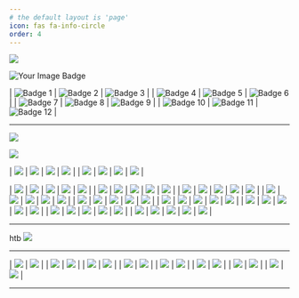 ```yaml
---
# the default layout is 'page'
icon: fas fa-info-circle
order: 4
---
```



![](https://github.com/umutsaglam/umutsaglam.github.io/blob/main/images/thm.png?raw=true)

<img src="https://tryhackme-badges.s3.amazonaws.com/solidsec.png" alt="Your Image Badge" />


| ![Badge 1](https://assets.tryhackme.com/room-badges/38885e6e4a7ffb23ab9fe5bd2f47f744.png) | ![Badge 2](https://assets.tryhackme.com/room-badges/25dddd71a8d2182d75b2388e0d56fc19.png) | ![Badge 3](https://assets.tryhackme.com/room-badges/4dba45f730428983873a0e37676b34a6.png) |
| ![Badge 4](https://assets.tryhackme.com/room-badges/970a4f7e4bccb67d7f20afe7fecf55d3.png) | ![Badge 5](https://assets.tryhackme.com/room-badges/673e7218f98e4b30568743d6538d9ebd.png) | ![Badge 6](https://assets.tryhackme.com/room-badges/fce1abb9775486d4f1d0af1dc785bba0.png) |
| ![Badge 7](https://assets.tryhackme.com/room-badges/24df75a720abb7ed7609dc622b2ab52e.png) | ![Badge 8](https://assets.tryhackme.com/room-badges/abe06b460c270817279cff41be79d16c.png) | ![Badge 9](https://assets.tryhackme.com/room-badges/a6bb243b0f4f8f797f254cb34783d451.png) |
| ![Badge 10](https://assets.tryhackme.com/room-badges/6adb171eafdaad4516db095099dbe33e.png) | ![Badge 11](https://assets.tryhackme.com/room-badges/d5a4f019864860da7d03bdb7edfdf893.png) | ![Badge 12](https://assets.tryhackme.com/room-badges/e3670d1efbbba8fd708d89790615ffd3.png) |


---

![](https://github.com/umutsaglam/umutsaglam.github.io/blob/main/images/hackviser.jpg?raw=true)

![](https://github.com/umutsaglam/umutsaglam.github.io/blob/main/images/qa.png?raw=true)

| ![](https://github.com/umutsaglam/umutsaglam.github.io/blob/main/images/q1.png?raw=true) | ![](https://github.com/umutsaglam/umutsaglam.github.io/blob/main/images/q2.png?raw=true) | ![](https://github.com/umutsaglam/umutsaglam.github.io/blob/main/images/q3.png?raw=true) | ![](https://github.com/umutsaglam/umutsaglam.github.io/blob/main/images/q4.png?raw=true) |
| ![](https://github.com/umutsaglam/umutsaglam.github.io/blob/main/images/q5.png?raw=true) | ![](https://github.com/umutsaglam/umutsaglam.github.io/blob/main/images/q6.png?raw=true) | ![](https://github.com/umutsaglam/umutsaglam.github.io/blob/main/images/q7.png?raw=true) | ![](https://github.com/umutsaglam/umutsaglam.github.io/blob/main/images/q8.png?raw=true) |


| ![](https://github.com/umutsaglam/umutsaglam.github.io/blob/main/images/Screenshot_1.png?raw=true) | ![](https://github.com/umutsaglam/umutsaglam.github.io/blob/main/images/Screenshot_2.png?raw=true) | ![](https://github.com/umutsaglam/umutsaglam.github.io/blob/main/images/Screenshot_3.png?raw=true) | ![](https://github.com/umutsaglam/umutsaglam.github.io/blob/main/images/Screenshot_4.png?raw=true) | ![](https://github.com/umutsaglam/umutsaglam.github.io/blob/main/images/Screenshot_5.png?raw=true) |
| ![](https://github.com/umutsaglam/umutsaglam.github.io/blob/main/images/Screenshot_6.png?raw=true) | ![](https://github.com/umutsaglam/umutsaglam.github.io/blob/main/images/Screenshot_7.png?raw=true) | ![](https://github.com/umutsaglam/umutsaglam.github.io/blob/main/images/Screenshot_8.png?raw=true) | ![](https://github.com/umutsaglam/umutsaglam.github.io/blob/main/images/Screenshot_9.png?raw=true) | ![](https://github.com/umutsaglam/umutsaglam.github.io/blob/main/images/Screenshot_10.png?raw=true) |
| ![](https://github.com/umutsaglam/umutsaglam.github.io/blob/main/images/Screenshot_11.png?raw=true) | ![](https://github.com/umutsaglam/umutsaglam.github.io/blob/main/images/Screenshot_12.png?raw=true) | ![](https://github.com/umutsaglam/umutsaglam.github.io/blob/main/images/Screenshot_13.png?raw=true) | ![](https://github.com/umutsaglam/umutsaglam.github.io/blob/main/images/Screenshot_14.png?raw=true) | ![](https://github.com/umutsaglam/umutsaglam.github.io/blob/main/images/Screenshot_15.png?raw=true) |
| ![](https://github.com/umutsaglam/umutsaglam.github.io/blob/main/images/Screenshot_16.png?raw=true) | ![](https://github.com/umutsaglam/umutsaglam.github.io/blob/main/images/Screenshot_17.png?raw=true) | ![](https://github.com/umutsaglam/umutsaglam.github.io/blob/main/images/Screenshot_18.png?raw=true) | ![](https://github.com/umutsaglam/umutsaglam.github.io/blob/main/images/Screenshot_19.png?raw=true) | ![](https://github.com/umutsaglam/umutsaglam.github.io/blob/main/images/Screenshot_20.png?raw=true) |
| ![](https://github.com/umutsaglam/umutsaglam.github.io/blob/main/images/Screenshot_21.png?raw=true) | ![](https://github.com/umutsaglam/umutsaglam.github.io/blob/main/images/Screenshot_22.png?raw=true) | ![](https://github.com/umutsaglam/umutsaglam.github.io/blob/main/images/Screenshot_23.png?raw=true) | ![](https://github.com/umutsaglam/umutsaglam.github.io/blob/main/images/Screenshot_24.png?raw=true) | ![](https://github.com/umutsaglam/umutsaglam.github.io/blob/main/images/Screenshot_25.png?raw=true) |
| ![](https://github.com/umutsaglam/umutsaglam.github.io/blob/main/images/Screenshot_26.png?raw=true) | ![](https://github.com/umutsaglam/umutsaglam.github.io/blob/main/images/Screenshot_27.png?raw=true) | ![](https://github.com/umutsaglam/umutsaglam.github.io/blob/main/images/Screenshot_28.png?raw=true) | ![](https://github.com/umutsaglam/umutsaglam.github.io/blob/main/images/Screenshot_29.png?raw=true) | ![](https://github.com/umutsaglam/umutsaglam.github.io/blob/main/images/Screenshot_30.png?raw=true) |
| ![](https://github.com/umutsaglam/umutsaglam.github.io/blob/main/images/Screenshot_31.png?raw=true) | ![](https://github.com/umutsaglam/umutsaglam.github.io/blob/main/images/Screenshot_32.png?raw=true) | ![](https://github.com/umutsaglam/umutsaglam.github.io/blob/main/images/Screenshot_33.png?raw=true) | ![](https://github.com/umutsaglam/umutsaglam.github.io/blob/main/images/Screenshot_34.png?raw=true) | ![](https://github.com/umutsaglam/umutsaglam.github.io/blob/main/images/Screenshot_35.png?raw=true) |
| ![](https://github.com/umutsaglam/umutsaglam.github.io/blob/main/images/Screenshot_36.png?raw=true) | ![](https://github.com/umutsaglam/umutsaglam.github.io/blob/main/images/Screenshot_37.png?raw=true) | ![](https://github.com/umutsaglam/umutsaglam.github.io/blob/main/images/Screenshot_38.png?raw=true) | ![](https://github.com/umutsaglam/umutsaglam.github.io/blob/main/images/Screenshot_39.png?raw=true) | ![](https://github.com/umutsaglam/umutsaglam.github.io/blob/main/images/Screenshot_40.png?raw=true) |
| ![](https://github.com/umutsaglam/umutsaglam.github.io/blob/main/images/Screenshot_41.png?raw=true) | ![](https://github.com/umutsaglam/umutsaglam.github.io/blob/main/images/Screenshot_42.png?raw=true) | ![](https://github.com/umutsaglam/umutsaglam.github.io/blob/main/images/Screenshot_43.png?raw=true) | ![](https://github.com/umutsaglam/umutsaglam.github.io/blob/main/images/Screenshot_44.png?raw=true) | ![](https://github.com/umutsaglam/umutsaglam.github.io/blob/main/images/Screenshot_45.png?raw=true) |

---


htb
![](https://github.com/umutsaglam/umutsaglam.github.io/blob/main/images/htb.png?raw=true)



---


| ![](https://github.com/umutsaglam/umutsaglam.github.io/blob/main/images/sertifika/Cyber_Threat_Management_Badge.jpg?raw=true) | ![](https://github.com/umutsaglam/umutsaglam.github.io/blob/main/images/sertifika/Ethical_Hacker_Badge.jpg?raw=true) |
| ![](https://github.com/umutsaglam/umutsaglam.github.io/blob/main/images/sertifika/cybrary-cert-ethical-hacking_page-0001.jpg?raw=true) | ![](https://github.com/umutsaglam/umutsaglam.github.io/blob/main/images/sertifika/THM-KM78V0PLNA.png?raw=true) |
| ![](https://github.com/umutsaglam/umutsaglam.github.io/blob/main/images/sertifika/THM-VVLGVZGNXK.png?raw=true) | ![](https://github.com/umutsaglam/umutsaglam.github.io/blob/main/images/sertifika/THM-ACWNTUM8VV.png?raw=true) |
| ![](https://github.com/umutsaglam/umutsaglam.github.io/blob/main/images/sertifika/thumbnail_skb_sertifika1.jpg?raw=true) | ![](https://github.com/umutsaglam/umutsaglam.github.io/blob/main/images/sertifika/thumbnail_skb_sertifika2.jpg?raw=true) |
| ![](https://github.com/umutsaglam/umutsaglam.github.io/blob/main/images/sertifika/Pentesting101.jpg?raw=true) | ![](https://github.com/umutsaglam/umutsaglam.github.io/blob/main/images/sertifika/Python101.jpg?raw=true) |
| ![](https://github.com/umutsaglam/umutsaglam.github.io/blob/main/images/sertifika/SQL.jpg?raw=true) | ![](https://github.com/umutsaglam/umutsaglam.github.io/blob/main/images/sertifika/UC-68a3028f-05f0-4f2e-a3ec-3984222bcb2b.jpg?raw=true) |
| ![](https://github.com/umutsaglam/umutsaglam.github.io/blob/main/images/sertifika/UC-966ab29d-013b-4afb-bbe5-72c9cd1d31fa.jpg?raw=true) | ![](https://github.com/umutsaglam/umutsaglam.github.io/blob/main/images/sertifika/UC-8418e744-fd53-48c4-b088-ff7408cf42ef.jpg?raw=true) |
| ![](https://github.com/umutsaglam/umutsaglam.github.io/blob/main/images/sertifika/UC-aa4d7780-8279-441b-844c-d4825b4db5a0.jpg?raw=true) | ![](https://github.com/umutsaglam/umutsaglam.github.io/blob/main/images/sertifika/UC-ee335d92-41cd-46bf-acbc-0b6240aed35b.jpg?raw=true) |








---




